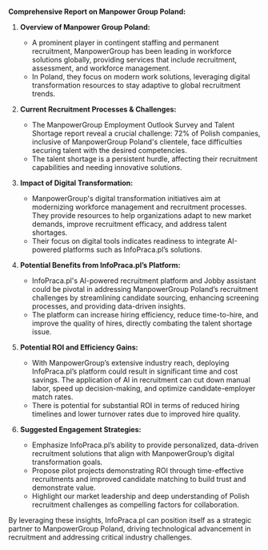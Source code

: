 **Comprehensive Report on Manpower Group Poland:**

1. **Overview of Manpower Group Poland:**
   - A prominent player in contingent staffing and permanent recruitment, ManpowerGroup has been leading in workforce solutions globally, providing services that include recruitment, assessment, and workforce management.
   - In Poland, they focus on modern work solutions, leveraging digital transformation resources to stay adaptive to global recruitment trends.

2. **Current Recruitment Processes & Challenges:**
   - The ManpowerGroup Employment Outlook Survey and Talent Shortage report reveal a crucial challenge: 72% of Polish companies, inclusive of ManpowerGroup Poland's clientele, face difficulties securing talent with the desired competencies. 
   - The talent shortage is a persistent hurdle, affecting their recruitment capabilities and needing innovative solutions.

3. **Impact of Digital Transformation:**
   - ManpowerGroup's digital transformation initiatives aim at modernizing workforce management and recruitment processes. They provide resources to help organizations adapt to new market demands, improve recruitment efficacy, and address talent shortages.
   - Their focus on digital tools indicates readiness to integrate AI-powered platforms such as InfoPraca.pl’s solutions.

4. **Potential Benefits from InfoPraca.pl’s Platform:**
   - InfoPraca.pl's AI-powered recruitment platform and Jobby assistant could be pivotal in addressing ManpowerGroup Poland’s recruitment challenges by streamlining candidate sourcing, enhancing screening processes, and providing data-driven insights.
   - The platform can increase hiring efficiency, reduce time-to-hire, and improve the quality of hires, directly combating the talent shortage issue.

5. **Potential ROI and Efficiency Gains:**
   - With ManpowerGroup’s extensive industry reach, deploying InfoPraca.pl’s platform could result in significant time and cost savings. The application of AI in recruitment can cut down manual labor, speed up decision-making, and optimize candidate-employer match rates.
   - There is potential for substantial ROI in terms of reduced hiring timelines and lower turnover rates due to improved hire quality.

6. **Suggested Engagement Strategies:**
   - Emphasize InfoPraca.pl’s ability to provide personalized, data-driven recruitment solutions that align with ManpowerGroup’s digital transformation goals.
   - Propose pilot projects demonstrating ROI through time-effective recruitments and improved candidate matching to build trust and demonstrate value.
   - Highlight our market leadership and deep understanding of Polish recruitment challenges as compelling factors for collaboration.

By leveraging these insights, InfoPraca.pl can position itself as a strategic partner to ManpowerGroup Poland, driving technological advancement in recruitment and addressing critical industry challenges.